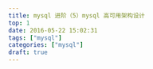 ```yaml
---
title: mysql 进阶（5）mysql 高可用架构设计
top: 1
date: 2016-05-22 15:02:31
tags: ["mysql"]
categories: ["mysql"]
draft: true
---
```


